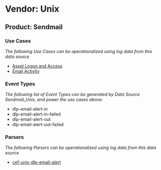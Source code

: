 Vendor: Unix
============
Product: Sendmail
-----------------

### Use Cases

_The following Use Cases can be operationalized using log data from this data source_

* [Asset Logon and Access](../UseCases/usecase_asset_logon_and_access.md)
* [Email Activity](../UseCases/usecase_email_activity.md)


### Event Types

_The following list of Event Types can be generated by Data Source Sendmail_Unix, and power the use cases above:_

- dlp-email-alert-in
- dlp-email-alert-in-failed
- dlp-email-alert-out
- dlp-email-alert-out-failed


### Parsers

_The following Parsers can be operationalized using log data from this data source_

* [cef-unix-dlp-email-alert](../Parsers/parserContent_cef-unix-dlp-email-alert.md)
